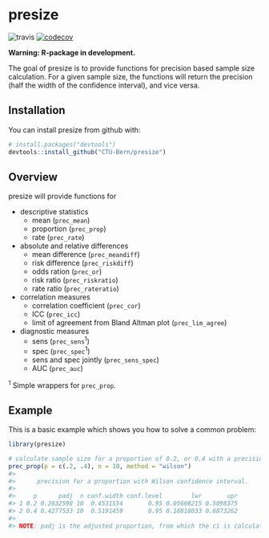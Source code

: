 
<!-- README.md is generated from README.Rmd. Please edit that file -->

# presize

![travis](https://travis-ci.com/CTU-Bern/presize.svg?branch=master)
[![codecov](https://codecov.io/github/CTU-Bern/presize/branch/master/graphs/badge.svg)](https://codecov.io/github/CTU-Bern/presize)

**Warning: R-package in development.**

The goal of presize is to provide functions for precision based sample
size calculation. For a given sample size, the functions will return the
precision (half the width of the confidence interval), and vice versa.

## Installation

You can install presize from github with:

``` r
# install.packages("devtools")
devtools::install_github("CTU-Bern/presize")
```

## Overview

presize will provide functions for

  - descriptive statistics
      - mean (`prec_mean`)
      - proportion (`prec_prop`)
      - rate (`prec_rate`)
  - absolute and relative differences
      - mean difference (`prec_meandiff`)
      - risk difference (`prec_riskdiff`)
      - odds ration (`prec_or`)
      - risk ratio (`prec_riskratio`)
      - rate ratio (`prec_rateratio`) <!--    + hazard ratio -->
  - correlation measures
      - correlation coefficient (`prec_cor`) <!--    + Cohens kappa -->
      - ICC (`prec_icc`)
      - limit of agreement from Bland Altman plot (`prec_lim_agree`)
  - diagnostic measures
      - sens (`prec_sens`<sup>1</sup>)
      - spec (`prec_spec`<sup>1</sup>)
      - sens and spec jointly (`prec_sens_spec`)
        <!--    + positive LR --> <!--    + negative LR -->
      - AUC (`prec_auc`)

<sup>1</sup> Simple wrappers for `prec_prop`.

## Example

This is a basic example which shows you how to solve a common problem:

``` r
library(presize)

# calculate sample size for a proportion of 0.2, or 0.4 with a precision of 0.2
prec_prop(p = c(.2, .4), n = 10, method = "wilson")
#> 
#>      precision for a proportion with Wilson confidence interval. 
#> 
#>     p      padj  n conf.width conf.level        lwr       upr
#> 1 0.2 0.2832598 10  0.4531554       0.95 0.05668215 0.5098375
#> 2 0.4 0.4277533 10  0.5191459       0.95 0.16818033 0.6873262
#> 
#> NOTE: padj is the adjusted proportion, from which the ci is calculated.
```
